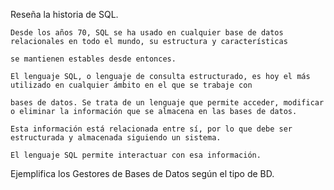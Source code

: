 Reseña la historia de SQL.

    Desde los años 70, SQL se ha usado en cualquier base de datos relacionales en todo el mundo, su estructura y características 
    
    se mantienen estables desde entonces.

    El lenguaje SQL, o lenguaje de consulta estructurado, es hoy el más utilizado en cualquier ámbito en el que se trabaje con 
    
    bases de datos. Se trata de un lenguaje que permite acceder, modificar o eliminar la información que se almacena en las bases de datos. 
    
    Esta información está relacionada entre sí, por lo que debe ser estructurada y almacenada siguiendo un sistema. 
    
    El lenguaje SQL permite interactuar con esa información.

Ejemplifica los Gestores de Bases de Datos según el tipo de BD.
